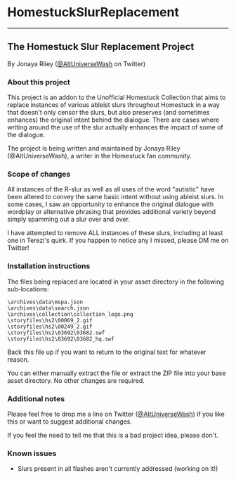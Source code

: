 # HomestuckSlurReplacement
---
## The Homestuck Slur Replacement Project

By Jonaya Riley ([@AltUniverseWash](https://twitter.com/altuniversewash) on Twitter)

### About this project

This project is an addon to the Unofficial Homestuck Collection that aims to replace instances of various ableist slurs throughout Homestuck in a way that doesn't only censor the slurs, but also preserves (and sometimes enhances) the original intent behind the dialogue. There are cases where writing around the use of the slur actually enhances the impact of some of the dialogue.

The project is being written and maintained by Jonaya Riley (@AltUniverseWash), a writer in the Homestuck fan community.

### Scope of changes

All instances of the R-slur as well as all uses of the word "autistic" have been altered to convey the same basic intent without using ableist slurs. In some cases, I saw an opportunity to enhance the original dialogue with wordplay or alternative phrasing that provides additional variety beyond simply spamming out a slur over and over.

I have attempted to remove ALL instances of these slurs, including at least one in Terezi's quirk. If you happen to notice any I missed, please DM me on Twitter!

### Installation instructions

The files being replaced are located in your asset directory in the following sub-locations:
```
\archives\data\mspa.json
\archives\data\search.json
\archives\collection\collection_logo.png
\storyfiles\hs2\00069_2.gif
\storyfiles\hs2\00249_2.gif
\storyfiles\hs2\03692\03682.swf
\storyfiles\hs2\03692\03682_hq.swf
```
Back this file up if you want to return to the original text for whatever reason.

You can either manually extract the file or extract the ZIP file into your base asset directory. No other changes are required.

### Additional notes

Please feel free to drop me a line on Twitter ([@AltUniverseWash](https://twitter.com/altuniversewash)) if you like this or want to suggest additional changes.

If you feel the need to tell me that this is a bad project idea, please don't.
	
### Known issues

- Slurs present in all flashes aren't currently addressed (working on it!)
